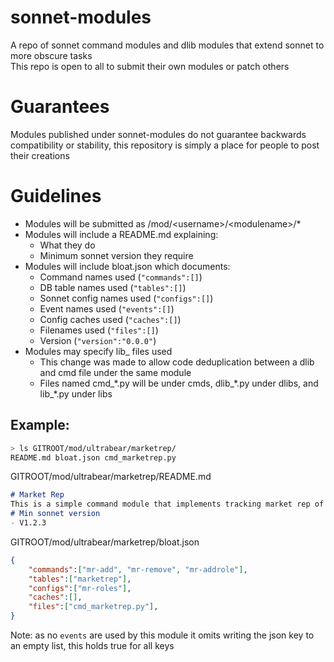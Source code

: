 # sonnet-modules
A repo of sonnet command modules and dlib modules that extend sonnet to more obscure tasks  
This repo is open to all to submit their own modules or patch others
# Guarantees
Modules published under sonnet-modules do not guarantee backwards compatibility or stability, this repository is simply a place for people to post their creations
# Guidelines
- Modules will be submitted as /mod/\<username\>/\<modulename\>/\*
- Modules will include a README.md explaining:
  - What they do
  - Minimum sonnet version they require
- Modules will include bloat.json which documents:
  - Command names used (`"commands":[]`)
  - DB table names used (`"tables":[]`)
  - Sonnet config names used (`"configs":[]`)
  - Event names used (`"events":[]`)
  - Config caches used (`"caches":[]`)
  - Filenames used (`"files":[]`)
  - Version (`"version":"0.0.0"`)
- Modules may specify lib_ files used
  - This change was made to allow code deduplication between a dlib and cmd file under the same module
  - Files named cmd_\*.py will be under cmds, dlib_\*.py under dlibs, and lib_\*.py under libs
## Example:
```bash
> ls GITROOT/mod/ultrabear/marketrep/
README.md bloat.json cmd_marketrep.py
```
GITROOT/mod/ultrabear/marketrep/README.md
```md
# Market Rep
This is a simple command module that implements tracking market rep of members
# Min sonnet version
- V1.2.3
```
GITROOT/mod/ultrabear/marketrep/bloat.json
```json
{
	"commands":["mr-add", "mr-remove", "mr-addrole"],
	"tables":["marketrep"],
	"configs":["mr-roles"],
	"caches":[],
	"files":["cmd_marketrep.py"],
}
```
Note: as no `events` are used by this module it omits writing the json key to an empty list, this holds true for all keys
